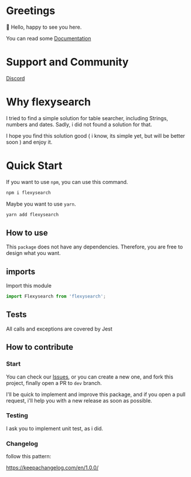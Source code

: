 # Greetings

:wave: Hello, happy to see you here.

You can read some <a href="https://alexcastrodev.github.io/flexysearch">Documentation</a>

# Support and Community

<a href="https://discord.gg/t2cEDEXSGq">Discord</a>

# Why flexysearch

I tried to find a simple solution for table searcher, including Strings, numbers and dates. Sadly, i did not found a solution for that.

I hope you find this solution good ( i know, its simple yet, but will be better soon ) and enjoy it.

# Quick Start

If you want to use `npm`, you can use this command.

```bash
npm i flexysearch
```

Maybe you want to use `yarn`.

```bash
yarn add flexysearch
```

## How to use

This `package` does not have any dependencies. Therefore, you are free to design what you want.

## imports

Import this module

```javascript
import Flexysearch from 'flexysearch';
```

## Tests

All calls and exceptions are covered by Jest

## How to contribute

### Start

You can check our <a href="https://github.com/AlexcastroDev/flexysearch/issues">Issues</a>, or you can create a new one, and fork this project, finally open a PR to `dev` branch.

I'll be quick to implement and improve this package, and if you open a pull request, i'll help you with a new release as soon as possible.

### Testing

I ask you to implement unit test, as i did.

### Changelog

follow this pattern:

https://keepachangelog.com/en/1.0.0/
